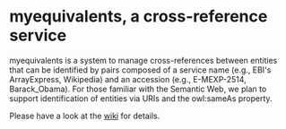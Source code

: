 # myequivalents, a cross-reference service

myequivalents is a system to manage cross-references between entities that can be identified by pairs composed of a service name (e.g., EBI's ArrayExpress, Wikipedia) and an accession (e.g., E-MEXP-2514, Barack_Obama). For those familiar with the Semantic Web, we plan to support identification of entities via URIs and the owl:sameAs property.

Please have a look at the [wiki](https://github.com/EBIBioSamples/myequivalents/wiki) for details.
